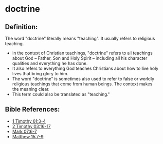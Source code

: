 # doctrine #

## Definition: ##

The word "doctrine" literally means "teaching". It usually refers to religious teaching.

* In the context of Christian teachings, "doctrine" refers to all teachings about God – Father, Son and Holy Spirit – including all his character qualities and everything he has done.
* It also refers to everything God teaches Christians about how to live holy lives that bring glory to him.
* The word "doctrine" is sometimes also used to refer to false or worldly religious teachings that come from human beings. The context makes the meaning clear.
* This term could also be translated as "teaching."



## Bible References: ##

* [1 Timothy 01:3-4](en/tn/1ti/help/01/03)
* [2 Timothy 03:16-17](en/tn/2ti/help/03/16)
* [Mark 07:6-7](en/tn/mrk/help/07/06)
* [Matthew 15:7-9](en/tn/mat/help/15/07)